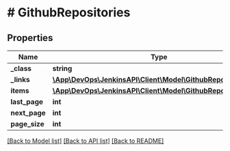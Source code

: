 # # GithubRepositories

## Properties

Name | Type | Description | Notes
------------ | ------------- | ------------- | -------------
**_class** | **string** |  | [optional]
**_links** | [**\App\DevOps\JenkinsAPI\Client\Model\GithubRepositorieslinks**](GithubRepositorieslinks.md) |  | [optional]
**items** | [**\App\DevOps\JenkinsAPI\Client\Model\GithubRepository[]**](GithubRepository.md) |  | [optional]
**last_page** | **int** |  | [optional]
**next_page** | **int** |  | [optional]
**page_size** | **int** |  | [optional]

[[Back to Model list]](../../README.md#models) [[Back to API list]](../../README.md#endpoints) [[Back to README]](../../README.md)

